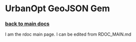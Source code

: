 # UrbanOpt GeoJSON Gem

### [back to main docs](../)

I am the rdoc main page. I can be edited from RDOC_MAIN.md
